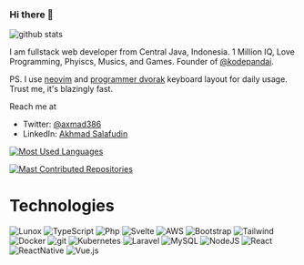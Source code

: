### Hi there 👋
<picture decoding="async" loading="lazy">
  <source media="(prefers-color-scheme: light)" srcset="https://pixel-profile.vercel.app/api/github-stats?username=axmad386&screen_effect=false&background=linear-gradient(to%20bottom%20right%2C%20%2374dcc4%2C%20%234597e9)">
    <source media="(prefers-color-scheme: dark)" srcset="https://pixel-profile.vercel.app/api/github-stats?username=axmad386&screen_effect=false&background=linear-gradient(to%20bottom%20right%2C%20%235580eb%2C%20%232aeeff)">
  <img alt="github stats" src="https://pixel-profile.vercel.app/api/github-stats?username=axmad386&screen_effect=false&background=linear-gradient(to%20bottom%20right%2C%20%2374dcc4%2C%20%234597e9)">
</picture>

I am fullstack web developer from Central Java, Indonesia.
1 Million IQ, Love Programming, Phyiscs, Musics, and Games. Founder of [@kodepandai](https://github.com/kodepandai).

PS. I use [neovim](https://github.com/neovim/neovim) and [programmer dvorak](https://www.kaufmann.no/roland/dvorak/) keyboard layout for daily usage. Trust me, it's blazingly fast.

Reach me at 
- Twitter: [@axmad386](https://twitter.com/axmad386)
- LinkedIn: [Akhmad Salafudin](https://www.linkedin.com/in/akhmad-salafudin-bb02a9234/)

[![Most Used Languages](https://api.githubtrends.io/user/svg/axmad386/langs?theme=ferns&include_private=true&time_range=one_year&loc_metric=changed)](https://githubtrends.io)

[![Mast Contributed Repositories](https://api.githubtrends.io/user/svg/axmad386/repos?time_range=one_year&include_private=true&group=private&loc_metric=changed&theme=ferns)](https://githubtrends.io)


# Technologies
![Lunox](https://img.shields.io/badge/lunox-%2335495e.svg?style=for-the-badge&logo=data%3Aimage%2Fsvg%2Bxml%3Bbase64%2CPHN2ZyB3aWR0aD0iMTAyIiBoZWlnaHQ9IjE0NiIgdmlld0JveD0iMCAwIDEwMiAxNDYiIGZpbGw9Im5vbmUiIHhtbG5zPSJodHRwOi8vd3d3LnczLm9yZy8yMDAwL3N2ZyI%2BPHBhdGggZD0iTTI5IDI4LjVMMCAxMkwyNC41IDBMNTEuNSAxNkwyOSAyOC41WiIgZmlsbD0iI0YyRDNBNCIvPjxwYXRoIGQ9Ik0wIDExMFYxMkwyOSAyOC41VjkyLjVMNTggMTEwVjE0NkwwIDExMFoiIGZpbGw9IiNGQ0JFNjIiLz48cGF0aCBkPSJNNTEuNSA4MFYxNkwyOSAyOC41VjkyLjVMNTEuNSA4MFoiIGZpbGw9IiNGQ0QxNjIiLz48cGF0aCBkPSJNNzEgNjlMMjkgOTIuNUw1OCAxMTBMOTkgODZMNzEgNjlaIiBmaWxsPSIjQzRDNEM0Ii8%2BPHBhdGggZD0iTTEwMS41IDg0TDU4IDExMFYxNDUuNUwxMDEuNSAxMTRWODRaIiBmaWxsPSIjMjkyOTI5Ii8%2BPHBhdGggZD0iTTgwIDk3TDUxLjUgODBWMTZMODAgMzIuNVY5N1oiIGZpbGw9ImJsYWNrIi8%2BPHBhdGggZD0iTTEwMS41IDg0TDgwIDk3VjMyLjVMMTAxLjUgMTkuNVY4NFoiIGZpbGw9IiMyOTI5MjkiLz48cGF0aCBkPSJNNzIuNSA1TDEwMS41IDE5LjVMODAgMzIuNUw1MS41IDE2TDcyLjUgNVoiIGZpbGw9IiNDNEM0QzQiLz48L3N2Zz4%3D)
![TypeScript](https://img.shields.io/badge/typescript-%234287f5.svg?style=for-the-badge&logo=typescript&logoColor=white)
![Php](https://img.shields.io/badge/php-%233e5487.svg?style=for-the-badge&logo=php)
![Svelte](https://img.shields.io/badge/svelte-%2320232a.svg?style=for-the-badge&logo=svelte&logoColor=red)
![AWS](https://img.shields.io/badge/AWS-%23FF9900.svg?style=for-the-badge&logo=amazon-aws&logoColor=white)
![Bootstrap](https://img.shields.io/badge/bootstrap-%23563D7C.svg?style=for-the-badge&logo=bootstrap&logoColor=white)
![Tailwind](https://img.shields.io/badge/tailwindcss-%2320232a.svg?style=for-the-badge&logo=tailwindcss&logoColor=blue)
![Docker](https://img.shields.io/badge/docker-%230db7ed.svg?style=for-the-badge&logo=docker&logoColor=white)
![git](https://img.shields.io/badge/Git-F05032?style=for-the-badge&logo=git&logoColor=white)
![Kubernetes](https://img.shields.io/badge/kubernetes-%23326ce5.svg?style=for-the-badge&logo=kubernetes&logoColor=white)
![Laravel](https://img.shields.io/badge/laravel-%23FF2D20.svg?style=for-the-badge&logo=laravel&logoColor=white)
![MySQL](https://img.shields.io/badge/mysql-%2300f.svg?style=for-the-badge&logo=mysql&logoColor=white)
![NodeJS](https://img.shields.io/badge/node.js-6DA55F?style=for-the-badge&logo=node.js&logoColor=white)
![React](https://img.shields.io/badge/react-%2320232a.svg?style=for-the-badge&logo=react&logoColor=%2361DAFB)
![ReactNative](https://img.shields.io/badge/reactnative-%2320232a.svg?style=for-the-badge&logo=react&logoColor=%2361DAFB)
![Vue.js](https://img.shields.io/badge/vuejs-%2335495e.svg?style=for-the-badge&logo=vuedotjs&logoColor=%234FC08D)
